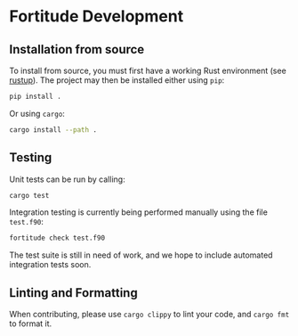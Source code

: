 # Fortitude Development



## Installation from source

To install from source, you must first have a working Rust environment (see
[rustup](https://rustup.rs/)). The project may then be installed either using `pip`:

```bash
pip install .
```

Or using `cargo`:

```bash
cargo install --path .
```

## Testing

Unit tests can be run by calling:

```bash
cargo test
```

Integration testing is currently being performed manually using the file `test.f90`:

```bash
fortitude check test.f90
```

The test suite is still in need of work, and we hope to include automated integration
tests soon.

## Linting and Formatting

When contributing, please use `cargo clippy` to lint your code, and `cargo fmt` to
format it.

